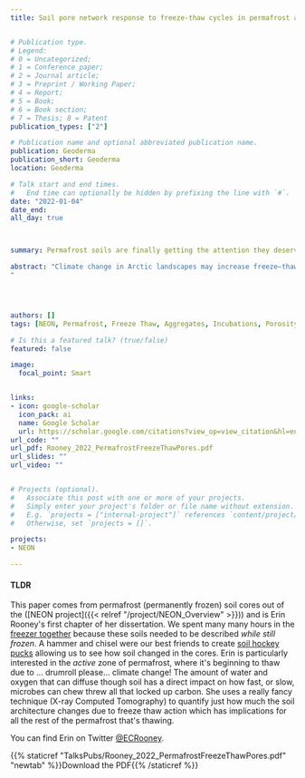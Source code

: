 ```yaml
---
title: Soil pore network response to freeze-thaw cycles in permafrost aggregates


# Publication type.
# Legend: 
# 0 = Uncategorized; 
# 1 = Conference paper; 
# 2 = Journal article;
# 3 = Preprint / Working Paper; 
# 4 = Report; 
# 5 = Book; 
# 6 = Book section;
# 7 = Thesis; 8 = Patent
publication_types: ["2"]

# Publication name and optional abbreviated publication name.
publication: Geoderma
publication_short: Geoderma
location: Geoderma

# Talk start and end times.
#   End time can optionally be hidden by prefixing the line with `#`.
date: "2022-01-04"
date_end: 
all_day: true



summary: Permafrost soils are finally getting the attention they deserve. Unfortunately, they may not be around much longer because of how quickly they are thawing. Here we explore what happens during freeze-thaw cycles that may alter their future behavior 

abstract: "Climate change in Arctic landscapes may increase freeze–thaw frequency within the active layer as well as newly thawed permafrost. Freeze-thaw is a highly disruptive process that can deform soil pores and alter the architecture of the soil pore network with varied impacts to water transport and retention, redox conditions, and microbial activity. Our objective was to investigate how freeze–thaw cycles impacted the pore network of newly thawed permafrost aggregates to improve understanding of what type of transformations can be expected from warming Arctic landscapes. We measured the impact of freeze–thaw on pore morphology, pore throat diameter distribution, and pore connectivity with X-ray computed tomography (XCT) using six permafrost aggregates with sizes of 2.5 cm^3 from a mineral soil horizon (Bw; 28–50 cm depths) in Toolik, Alaska. Freeze-thaw cycles were performed using a laboratory incubation consisting of five freeze–thaw cycles (−10°C to 20°C) over five weeks. Our findings indicated decreasing spatial connectivity of the pore network across all aggregates with higher frequencies of singly connected pores following freeze–thaw. Water-filled pores that were connected to the pore network decreased in volume while the overall connected pore volumetric fraction was not affected. Shifts in the pore throat diameter distribution were mostly observed in pore throats ranges of 100 µm or less with no cor- responding changes to the pore shape factor of pore throats. Responses of the pore network to freeze–thaw varied by aggregate, suggesting that initial pore morphology may play a role in driving freeze–thaw response. Our research suggests that freeze–thaw alters the microenvironment of permafrost aggregates during the incipient stage of deformation following permafrost thaw, impacting soil properties and function in Arctic landscapes undergoing transition.
"




authors: []
tags: [NEON, Permafrost, Freeze Thaw, Aggregates, Incubations, Porosity, X-ray Computed Tomography]

# Is this a featured talk? (true/false)
featured: false

image: 
  focal_point: Smart


links:
- icon: google-scholar 
  icon_pack: ai
  name: Google Scholar
  url: https://scholar.google.com/citations?view_op=view_citation&hl=en&user=WwCbXBIAAAAJ&sortby=pubdate&citation_for_view=WwCbXBIAAAAJ:dhFuZR0502QC
url_code: ""
url_pdf: Rooney_2022_PermafrostFreezeThawPores.pdf
url_slides: ""
url_video: ""


# Projects (optional).
#   Associate this post with one or more of your projects.
#   Simply enter your project's folder or file name without extension.
#   E.g. `projects = ["internal-project"]` references `content/project/deep-learning/index.md`.
#   Otherwise, set `projects = []`.

projects:
- NEON

---
```


#### TLDR   
This paper comes from permafrost (permanently frozen) soil cores out of the ([NEON project]({{< relref "/project/NEON_Overview" >}})) and is Erin Rooney's first chapter of her dissertation. We spent many many hours in the [freezer together](https://twitter.com/AdrianCGallo/status/1010687765820739584?s=20) because these soils needed to be described _while still frozen_. A hammer and chisel were our best friends to create [soil hockey pucks](https://twitter.com/AdrianCGallo/status/1011030301223485440) allowing us to see how soil changed in the cores. Erin is particularly interested in the *active* zone of permafrost, where it's beginning to thaw due to ... drumroll please... climate change! The amount of water and oxygen that can diffuse though soil has a direct impact on how fast, or slow, microbes can chew threw all that locked up carbon. She uses a really fancy technique (X-ray Computed Tomography) to quantify just how much the soil architecture changes due to freeze thaw action which has implications for all the rest of the permafrost that's thawing.

You can find Erin on Twitter [@ECRooney](https://twitter.com/ECRooney/status/1481047833386307588).


{{% staticref "TalksPubs/Rooney_2022_PermafrostFreezeThawPores.pdf" "newtab" %}}Download the PDF{{% /staticref %}}
